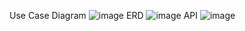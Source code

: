Use Case Diagram
![image](https://github.com/leesw1945/SchedulerSpring/assets/67689184/65a96efb-465a-4a47-9f66-6f6167906ad4)
ERD
![image](https://github.com/leesw1945/SchedulerSpring/assets/67689184/574b7f10-7c98-49cb-8112-5887b5b8d3fc)
API
![image](https://github.com/leesw1945/SchedulerSpring/assets/67689184/a0d038a1-8d60-4bb8-9a1d-e751dbf223b4)
